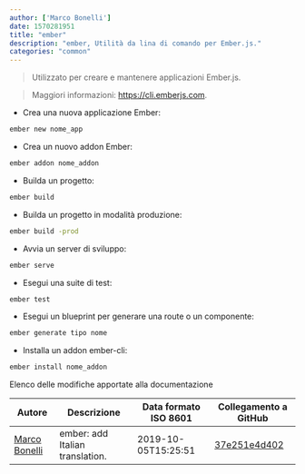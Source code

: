 ```yaml
---
author: ['Marco Bonelli']
date: 1570281951
title: "ember"
description: "ember, Utilità da lina di comando per Ember.js."
categories: "common"
---
```

> Utilizzato per creare e mantenere applicazioni Ember.js.

> Maggiori informazioni: <https://cli.emberjs.com>.

- Crea una nuova applicazione Ember:

```bash
ember new nome_app
```

- Crea un nuovo addon Ember:

```bash
ember addon nome_addon
```

- Builda un progetto:

```bash
ember build
```

- Builda un progetto in modalità produzione:

```bash
ember build -prod
```

- Avvia un server di sviluppo:

```bash
ember serve
```

- Esegui una suite di test:

```bash
ember test
```

- Esegui un blueprint per generare una route o un componente:

```bash
ember generate tipo nome
```

- Installa un addon ember-cli:

```bash
ember install nome_addon
```
Elenco delle modifiche apportate alla documentazione


Autore | Descrizione | Data formato ISO 8601 | Collegamento a GitHub
------|-----|-----|-----
[Marco Bonelli](mailto:marco@mebeim.net) | ember: add Italian translation. | 2019-10-05T15:25:51 | [37e251e4d402](https://github.com/tldr-pages/tldr/commit/37e251e4d402aad46ce87c97c68b2f9146c68842)

